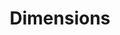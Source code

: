 ---
layout: default
bigquery: https://console.cloud.google.com/bigquery?p=covid-19-dimensions-ai&page=table&d=data&t=publications
contributors: Digital Science, https://www.digital-science.com/
cost: Free for personal, non-commercial use.
description: Dimensions contains more than 100 million publications, ranging from
  articles published in scholarly journals, books and book chapters, to preprints
  and conference proceedings. All publications are contextualized with linked data
  sets, funding, publications, patents, clinical trials, and policy documents. You
  can also view associated categories, funders, institutions, and researcher profiles.
documentation: https://docs.dimensions.ai/bigquery/index.html
last_edit: Mon, 04 Apr 2022 19:04:00 GMT
location: https://www.dimensions.ai/products/free/
maintained_by: Digital Science, https://www.digital-science.com/
schema_fields: '[''publication_ids'', ''family_members_ids'', ''date_online'', ''funder_org_countries'',
  ''start_year'', ''patent_ids'', ''registry'', ''external_ids'', ''legal_events'',
  ''family_count'', ''assignee_countries'', ''original_assignee'', ''original_assignee_countries'',
  ''date_imported_gbq'', ''associated_publication_pmid'', ''open_access_categories_v2'',
  ''category_icrp_cso'', ''legal_status'', ''category_rcdc'', ''researcher_ids'',
  ''citation_string'', ''research_org_city_names'', ''publication_date'', ''cited_by_ids'',
  ''pmid'', ''end_date'', ''established'', ''journal'', ''book_series_title'', ''type'',
  ''source_id'', ''current_assignee_orgs'', ''types'', ''funding_amount'', ''funding_jpy'',
  ''date_modified'', ''brief_title'', ''resulting_publication_doi'', ''application_number'',
  ''date'', ''year'', ''category_uoa'', ''subtitles'', ''funding_details'', ''funding_nzd'',
  ''pages'', ''original_assignee_orgs'', ''linkout'', ''date_inserted'', ''email_address'',
  ''associated_publication_doi'', ''funder_orgs'', ''repository_url'', ''volume'',
  ''eisbn'', ''original_abstract'', ''research_org_country_names'', ''title'', ''filing_year'',
  ''phase'', ''arxiv_id'', ''embargo_date'', ''abstract'', ''resulting_publication_ids'',
  ''inventor_names'', ''reference_ids'', ''original_title'', ''expiration_date'',
  ''date_normal'', ''parent_id'', ''active_years'', ''category_hra'', ''granted_year'',
  ''funding_currency'', ''research_org_state_codes'', ''address'', ''funding_gbp'',
  ''filing_date'', ''expiration_year'', ''associated_publication_id'', ''proceedings_title'',
  ''associated_grant_ids'', ''interventions'', ''associated_publication_arxiv_id'',
  ''funding_usd'', ''status'', ''research_org_countries'', ''acronym'', ''jurisdiction'',
  ''kind'', ''open_access_categories'', ''created_date'', ''clinical_trial_ids'',
  ''relationships'', ''category_for'', ''category_hrcs_hc'', ''repository_id'', ''gender'',
  ''categories'', ''isbn'', ''funder_org_acronyms'', ''funder_org_cities'', ''current_assignee_countries'',
  ''category_bra'', ''organisation_details'', ''priority_date'', ''funder_countries'',
  ''grant_number'', ''current_assignee'', ''conference'', ''metrics'', ''repository_name'',
  ''publication_year'', ''start_date'', ''pmcid'', ''altmetrics'', ''issue'', ''family_id'',
  ''funding_aud'', ''category_hrcs_rac'', ''date_print'', ''supporting_grant_ids'',
  ''mesh_headings'', ''category_sdg'', ''id'', ''license'', ''cpc'', ''publisher'',
  ''doi'', ''aliases'', ''book_title'', ''research_org_state_names'', ''mesh_terms'',
  ''ipcr'', ''editors'', ''funding_cad'', ''foa_number'', ''citations_count'', ''name'',
  ''description'', ''granted_date'', ''conditions'', ''acknowledgements'', ''research_org_cities'',
  ''filing_status'', ''language'', ''labels'', ''citations'', ''funding_chf'', ''priority_year'',
  ''assignee_orgs'', ''funder_org_state_codes'', ''links'', ''concepts'', ''authors'',
  ''wikipedia_url'', ''end_year'', ''funder_org'', ''funding_cny'', ''research_orgs'',
  ''acronyms'', ''funding_eur'', ''journal_lists'', ''investigators'', ''category_icrp_ct'']'
shortname: dimensions
tags:
- scholarly literature
- patents
- funding
- clinical trials
- academic profiles
terms_of_use: 'Use of both the Dimensions COVID-19 dataset and full Dimensions dataset
  are subject to the Dimensions Terms of use: https://www.dimensions.ai/policies-terms-legal '
title: Dimensions
uuid: dcff88bd-fe6b-4fdb-8159-809bf9d7bc1c
---
